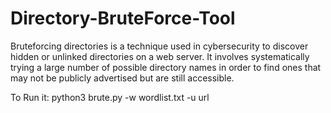 # Directory-BruteForce-Tool

Bruteforcing directories is a technique used in cybersecurity to discover hidden or unlinked directories on a web server. It involves systematically trying a large number of possible directory names in order to find ones that may not be publicly advertised but are still accessible.

To Run it: python3 brute.py -w wordlist.txt -u url
